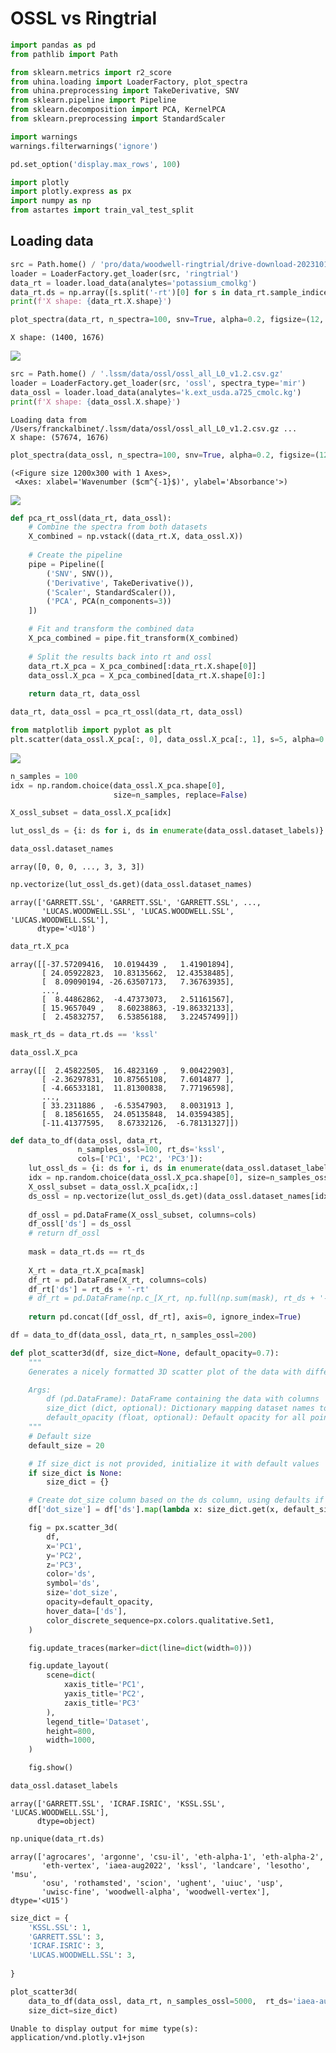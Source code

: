 # OSSL vs Ringtrial


<!-- WARNING: THIS FILE WAS AUTOGENERATED! DO NOT EDIT! -->

``` python
import pandas as pd
from pathlib import Path

from sklearn.metrics import r2_score
from uhina.loading import LoaderFactory, plot_spectra
from uhina.preprocessing import TakeDerivative, SNV
from sklearn.pipeline import Pipeline
from sklearn.decomposition import PCA, KernelPCA
from sklearn.preprocessing import StandardScaler

import warnings
warnings.filterwarnings('ignore')

pd.set_option('display.max_rows', 100)

import plotly
import plotly.express as px
import numpy as np
from astartes import train_val_test_split
```

## Loading data

``` python
src = Path.home() / 'pro/data/woodwell-ringtrial/drive-download-20231013T123706Z-001'
loader = LoaderFactory.get_loader(src, 'ringtrial')
data_rt = loader.load_data(analytes='potassium_cmolkg')
data_rt.ds = np.array([s.split('-rt')[0] for s in data_rt.sample_indices])
print(f'X shape: {data_rt.X.shape}')

plot_spectra(data_rt, n_spectra=100, snv=True, alpha=0.2, figsize=(12, 3));
```

    X shape: (1400, 1676)

![](ossl-vs-fk-eda_files/figure-commonmark/cell-4-output-2.png)

``` python
src = Path.home() / '.lssm/data/ossl/ossl_all_L0_v1.2.csv.gz'
loader = LoaderFactory.get_loader(src, 'ossl', spectra_type='mir')
data_ossl = loader.load_data(analytes='k.ext_usda.a725_cmolc.kg')
print(f'X shape: {data_ossl.X.shape}')
```

    Loading data from /Users/franckalbinet/.lssm/data/ossl/ossl_all_L0_v1.2.csv.gz ...
    X shape: (57674, 1676)

``` python
plot_spectra(data_ossl, n_spectra=100, snv=True, alpha=0.2, figsize=(12, 3))
```

    (<Figure size 1200x300 with 1 Axes>,
     <Axes: xlabel='Wavenumber ($cm^{-1}$)', ylabel='Absorbance'>)

![](ossl-vs-fk-eda_files/figure-commonmark/cell-6-output-2.png)

``` python
def pca_rt_ossl(data_rt, data_ossl):
    # Combine the spectra from both datasets
    X_combined = np.vstack((data_rt.X, data_ossl.X))
    
    # Create the pipeline
    pipe = Pipeline([
        ('SNV', SNV()),
        ('Derivative', TakeDerivative()),
        ('Scaler', StandardScaler()),  
        ('PCA', PCA(n_components=3))
    ])

    # Fit and transform the combined data
    X_pca_combined = pipe.fit_transform(X_combined)
    
    # Split the results back into rt and ossl
    data_rt.X_pca = X_pca_combined[:data_rt.X.shape[0]]
    data_ossl.X_pca = X_pca_combined[data_rt.X.shape[0]:]
    
    return data_rt, data_ossl
```

``` python
data_rt, data_ossl = pca_rt_ossl(data_rt, data_ossl)
```

``` python
from matplotlib import pyplot as plt
plt.scatter(data_ossl.X_pca[:, 0], data_ossl.X_pca[:, 1], s=5, alpha=0.1)
```

![](ossl-vs-fk-eda_files/figure-commonmark/cell-9-output-1.png)

``` python
n_samples = 100
idx = np.random.choice(data_ossl.X_pca.shape[0], 
                       size=n_samples, replace=False)

X_ossl_subset = data_ossl.X_pca[idx]
```

``` python
lut_ossl_ds = {i: ds for i, ds in enumerate(data_ossl.dataset_labels)}
```

``` python
data_ossl.dataset_names
```

    array([0, 0, 0, ..., 3, 3, 3])

``` python
np.vectorize(lut_ossl_ds.get)(data_ossl.dataset_names)
```

    array(['GARRETT.SSL', 'GARRETT.SSL', 'GARRETT.SSL', ...,
           'LUCAS.WOODWELL.SSL', 'LUCAS.WOODWELL.SSL', 'LUCAS.WOODWELL.SSL'],
          dtype='<U18')

``` python
data_rt.X_pca
```

    array([[-37.57209416,  10.0194439 ,   1.41901894],
           [ 24.05922823,  10.83135662,  12.43538485],
           [  8.09090194, -26.63507173,   7.36763935],
           ...,
           [  8.44862862,  -4.47373073,   2.51161567],
           [ 15.9657049 ,   8.60238863, -19.86332133],
           [  2.45832757,   6.53856188,   3.22457499]])

``` python
mask_rt_ds = data_rt.ds == 'kssl'
```

``` python
data_ossl.X_pca
```

    array([[  2.45822505,  16.4823169 ,   9.00422903],
           [ -2.36297831,  10.87565108,   7.6014877 ],
           [ -4.66533181,  11.81300838,   7.77196598],
           ...,
           [ 33.2311886 ,  -6.53547903,   8.0031913 ],
           [  8.18561655,  24.05135848,  14.03594385],
           [-11.41377595,   8.67332126,  -6.78131327]])

``` python
def data_to_df(data_ossl, data_rt, 
               n_samples_ossl=100, rt_ds='kssl',
               cols=['PC1', 'PC2', 'PC3']):
    lut_ossl_ds = {i: ds for i, ds in enumerate(data_ossl.dataset_labels)}
    idx = np.random.choice(data_ossl.X_pca.shape[0], size=n_samples_ossl, replace=False)
    X_ossl_subset = data_ossl.X_pca[idx,:]
    ds_ossl = np.vectorize(lut_ossl_ds.get)(data_ossl.dataset_names[idx])
    
    df_ossl = pd.DataFrame(X_ossl_subset, columns=cols)
    df_ossl['ds'] = ds_ossl
    # return df_ossl
    
    mask = data_rt.ds == rt_ds
    
    X_rt = data_rt.X_pca[mask]
    df_rt = pd.DataFrame(X_rt, columns=cols)
    df_rt['ds'] = rt_ds + '-rt'
    # df_rt = pd.DataFrame(np.c_[X_rt, np.full(np.sum(mask), rt_ds + '-rt')], columns=cols)
    
    return pd.concat([df_ossl, df_rt], axis=0, ignore_index=True)
```

``` python
df = data_to_df(data_ossl, data_rt, n_samples_ossl=200)
```

``` python
def plot_scatter3d(df, size_dict=None, default_opacity=0.7):
    """
    Generates a nicely formatted 3D scatter plot of the data with different symbols, colors, and sizes for each dataset.

    Args:
        df (pd.DataFrame): DataFrame containing the data with columns 'PC1', 'PC2', 'PC3', 'ds'
        size_dict (dict, optional): Dictionary mapping dataset names to dot sizes. Defaults to None.
        default_opacity (float, optional): Default opacity for all points. Defaults to 0.7.
    """
    # Default size
    default_size = 20

    # If size_dict is not provided, initialize it with default values
    if size_dict is None:
        size_dict = {}

    # Create dot_size column based on the ds column, using defaults if not in dict
    df['dot_size'] = df['ds'].map(lambda x: size_dict.get(x, default_size))

    fig = px.scatter_3d(
        df,
        x='PC1',
        y='PC2',
        z='PC3',
        color='ds',
        symbol='ds',
        size='dot_size',
        opacity=default_opacity,
        hover_data=['ds'],
        color_discrete_sequence=px.colors.qualitative.Set1,
    )

    fig.update_traces(marker=dict(line=dict(width=0)))

    fig.update_layout(
        scene=dict(
            xaxis_title='PC1',
            yaxis_title='PC2',
            zaxis_title='PC3'
        ),
        legend_title='Dataset',
        height=800,
        width=1000,
    )

    fig.show()
```

``` python
data_ossl.dataset_labels
```

    array(['GARRETT.SSL', 'ICRAF.ISRIC', 'KSSL.SSL', 'LUCAS.WOODWELL.SSL'],
          dtype=object)

``` python
np.unique(data_rt.ds)
```

    array(['agrocares', 'argonne', 'csu-il', 'eth-alpha-1', 'eth-alpha-2',
           'eth-vertex', 'iaea-aug2022', 'kssl', 'landcare', 'lesotho', 'msu',
           'osu', 'rothamsted', 'scion', 'ughent', 'uiuc', 'usp',
           'uwisc-fine', 'woodwell-alpha', 'woodwell-vertex'], dtype='<U15')

``` python
size_dict = {
    'KSSL.SSL': 1,
    'GARRETT.SSL': 3,
    'ICRAF.ISRIC': 3,
    'LUCAS.WOODWELL.SSL': 3,
    
}

plot_scatter3d(
    data_to_df(data_ossl, data_rt, n_samples_ossl=5000,  rt_ds='iaea-aug2022'), 
    size_dict=size_dict)
```

    Unable to display output for mime type(s): application/vnd.plotly.v1+json

